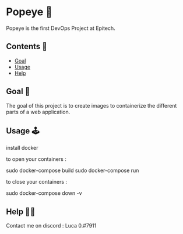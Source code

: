 # Popeye  🐳

Popeye is the first DevOps Project at Epitech.

## Contents 📌

 - [Goal](https://github.com/Thorf1nn/popeye#goal-)
 - [Usage](https://github.com/Thorf1nn/popeye#usage-)
 - [Help](https://github.com/Thorf1nn/popeye#help-)


## Goal 🎯

The goal of this project is to create images to containerize the different parts of a web application.

## Usage 🕹

install docker

to open your containers : 

sudo docker-compose build
sudo docker-compose run

to close your containers :

sudo docker-compose down -v

## Help 👋🏻

Contact me on discord : Luca 0.#7911
